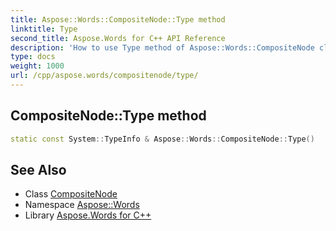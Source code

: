 ```yaml
---
title: Aspose::Words::CompositeNode::Type method
linktitle: Type
second_title: Aspose.Words for C++ API Reference
description: 'How to use Type method of Aspose::Words::CompositeNode class in C++.'
type: docs
weight: 1000
url: /cpp/aspose.words/compositenode/type/
---
```

## CompositeNode::Type method




```cpp
static const System::TypeInfo & Aspose::Words::CompositeNode::Type()
```

## See Also

* Class [CompositeNode](../)
* Namespace [Aspose::Words](../../)
* Library [Aspose.Words for C++](../../../)
